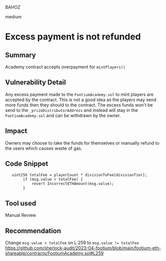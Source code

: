 BAHOZ

medium

# Excess payment is not refunded

## Summary
Academy contract accepts overpayment for `mintPlayers()`

## Vulnerability Detail

Any excess payment made to the `FootiumAcademy.sol` to mint players are accepted by the contract. This is not a good idea as the players may send more funds then they should to the contract. The excess funds won't be send to the `_prizeDistributorAddress` and instead will stay in the `FootiumAcademy.sol` and can be withdrawn by the owner.


## Impact
Owners may choose to take the funds for themselves or manually refund to the users which causes waste of gas.

## Code Snippet

```solidity
   uint256 totalFee = playerCount * divisionToFee[divisionTier];
        if (msg.value < totalFee) {
            revert IncorrectETHAmount(msg.value);
        }
```


## Tool used

Manual Review

## Recommendation
Change `msg.value < totalFee` on L:259 to `msg.value != totalFee`
https://github.com/sherlock-audit/2023-04-footium/blob/main/footium-eth-shareable/contracts/FootiumAcademy.sol#L259